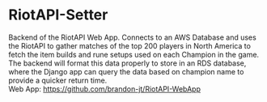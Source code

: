 # RiotAPI-Setter
Backend of the RiotAPI Web App.
Connects to an AWS Database and uses the RiotAPI to gather matches of the top 200 players in North America to fetch the item builds and rune setups used on each Champion in the game.
The backend will format this data properly to store in an RDS database, where the Django app can query the data based on champion name to provide a quicker return time. 
<br> Web App: https://github.com/brandon-jt/RiotAPI-WebApp
